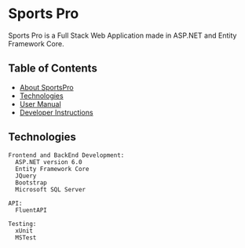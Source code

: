 # Sports Pro

Sports Pro is a Full Stack Web Application made in ASP.NET and Entity Framework Core. 


## Table of Contents
- [About SportsPro](./docs/About.md)
- [Technologies](#technologies)
- [User Manual](./docs.User_Manual.md)
- [Developer Instructions](./docs/Developer_Instructions.md)


## Technologies
```
Frontend and BackEnd Development: 
  ASP.NET version 6.0
  Entity Framework Core
  JQuery
  Bootstrap
  Microsoft SQL Server

API:
  FluentAPI

Testing:
  xUnit
  MSTest
```
